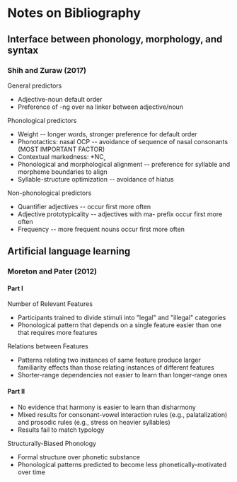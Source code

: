 # Notes on Bibliography

## Interface between phonology, morphology, and syntax

### Shih and Zuraw (2017)

General predictors

* Adjective-noun default order
* Preference of -ng over na linker between adjective/noun

Phonological predictors

* Weight -- longer words, stronger preference for default order
* Phonotactics: nasal OCP -- avoidance of sequence of nasal consonants (MOST IMPORTANT FACTOR)
* Contextual markedness: \*NC˳
* Phonological and morphological alignment -- preference for syllable and morpheme boundaries to align
* Syllable-structure optimization -- avoidance of hiatus

Non-phonological predictors

* Quantifier adjectives -- occur first more often
* Adjective prototypicality -- adjectives with ma- prefix occur first more often
* Frequency -- more frequent nouns occur first more often

## Artificial language learning

### Moreton and Pater (2012)

#### Part I

Number of Relevant Features

* Participants trained to divide stimuli into "legal" and "illegal" categories
* Phonological pattern that depends on a single feature easier than one that requires more features

Relations between Features

* Patterns relating two instances of same feature produce larger familiarity effects than those relating instances of different features
* Shorter-range dependencies not easier to learn than longer-range ones

#### Part II

* No evidence that harmony is easier to learn than disharmony
* Mixed results for consonant-vowel interaction rules (e.g., palatalization) and prosodic rules (e.g., stress on heavier syllables)
* Results fail to match typology

Structurally-Biased Phonology
* Formal structure over phonetic substance
* Phonological patterns predicted to become less phonetically-motivated over time

